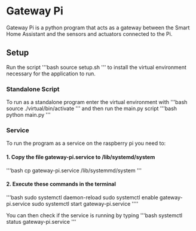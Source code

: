# Gateway Pi 
Gateway Pi is a python program that acts as a gateway between the Smart Home Assistant and the sensors and actuators connected to the Pi.

## Setup
Run the script
'''bash
source setup.sh
'''
to install the virtual environment necessary for the application to run.

### Standalone Script
To run as a standalone program enter the virtual environment with
'''bash
source ./virtual/bin/activate
'''
and then run the main.py script
'''bash
python main.py
'''

### Service 
To run the program as a service on the raspberry pi you need to:

#### 1. Copy the file gateway-pi.service to /lib/systemd/system
'''bash
cp gateway-pi.service /lib/systemmd/system
'''

#### 2. Execute these commands in the terminal
'''bash
sudo systemctl daemon-reload
sudo systemctl enable gateway-pi.service
sudo systemctl start gateway-pi.service
''''

You can then check if the service is running by typing
'''bash
systemctl status gateway-pi.service
'''
